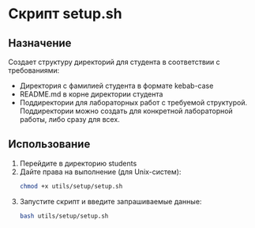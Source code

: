 # Скрипт setup.sh

## Назначение
Создает структуру директорий для студента в соответствии с требованиями:
- Директория с фамилией студента в формате kebab-case
- README.md в корне директории студента
- Поддиректории для лабораторных работ с требуемой структурой. Поддиректории можно создать для конкретной лабораторной работы, либо сразу для всех.

## Использование

1. Перейдите в директорию students
2. Дайте права на выполнение (для Unix-систем):
   ```bash
   chmod +x utils/setup/setup.sh
   ```
3. Запустите скрипт и введите запрашиваемые данные:
   ```bash
   bash utils/setup/setup.sh
   ```
